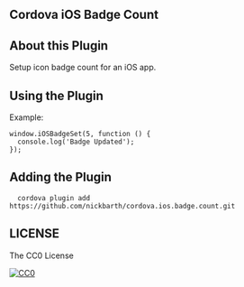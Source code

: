 ## Cordova iOS Badge Count

## About this Plugin

Setup icon badge count for an iOS app.

## Using the Plugin

Example:

```
window.iOSBadgeSet(5, function () {
  console.log('Badge Updated');
});
```

## Adding the Plugin ##

```
  cordova plugin add https://github.com/nickbarth/cordova.ios.badge.count.git
```

## LICENSE ##

The CC0 License

[![CC0](http://i.creativecommons.org/l/zero/1.0/88x31.png)](http://creativecommons.org/publicdomain/zero/1.0/)
